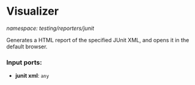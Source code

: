 # Visualizer

_namespace: testing/reporters/junit_

Generates a HTML report of the specified JUnit XML, and opens it in the default browser.

### Input ports:

* __junit xml__: ` any `

